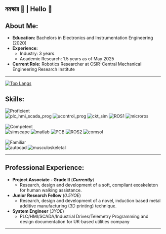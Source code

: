 ## নমস্কার :pray: | Hello :raising_hand:

## About Me:
- **Education:** Bachelors in Electronics and Instrumentation Engineering (2020)
- **Experience:**
  - Industry: 3 years
  - Academic Research: 1.5 years as of May 2025
- **Current Role:** Robotics Researcher at CSIR-Central Mechanical Engineering Research Institute

---
[![Top Langs](https://github-readme-stats.vercel.app/api/top-langs/?username=tingerlingerr&layout=compact&langs_count=10&hide=jupyter%20notebook&theme=github_dark&hide_border=true)](https://github.com/anuraghazra/github-readme-stats)


## Skills: </br>
  ![Proficient](https://img.shields.io/badge/Proficient-green)</br>
  ![plc_hmi_scada_prog](https://img.shields.io/badge/PLC_HMI_SCADA_Programming_(IEC61131)-lightgreen)
  ![ucontrol_prog](https://img.shields.io/badge/Microcontroller_Programming-lightgreen)
  ![ckt_sim](https://img.shields.io/badge/Circuit_Simulation-lightgreen)
  ![ROS1](https://img.shields.io/badge/ROS1-lightgreen)
  ![microros](https://img.shields.io/badge/microros-lightgreen)
  </br></br>
  ![Competent](https://img.shields.io/badge/Competent-yellow)</br>
  ![simscape](https://img.shields.io/badge/Simscape_Electrical-lightyellow)
  ![matlab](https://img.shields.io/badge/MATLAB-lightyellow)
  ![PCB](https://img.shields.io/badge/PCB_Design-lightyellow)
  ![ROS2](https://img.shields.io/badge/ROS2-lightyellow)
  ![comsol](https://img.shields.io/badge/COMSOL_Multiphysics-lightyellow)
  </br></br>
  ![Familiar](https://img.shields.io/badge/Familiar-red)</br>
  ![autocad](https://img.shields.io/badge/Autocad-pink)
  ![musculoskeletal](https://img.shields.io/badge/Musculoskeletal_Modelling-pink)

---

## Professional Experience:
  - **Project Associate - Grade II** (_**Currently**_)
    - Research, design and development of a soft, compliant exoskeleton for human walking assistance.
  - **Junior Research Fellow** (_0.5YOE_)
    - Research, design and development of a novel, induction based metal additive manufacturing (3D printing) technique.
  - **System Engineer** (_3YOE_)
    - PLC/HMI/SCADA/Industrial Drives/Telemetry Programming and design documentation for UK-based utilities company

---
